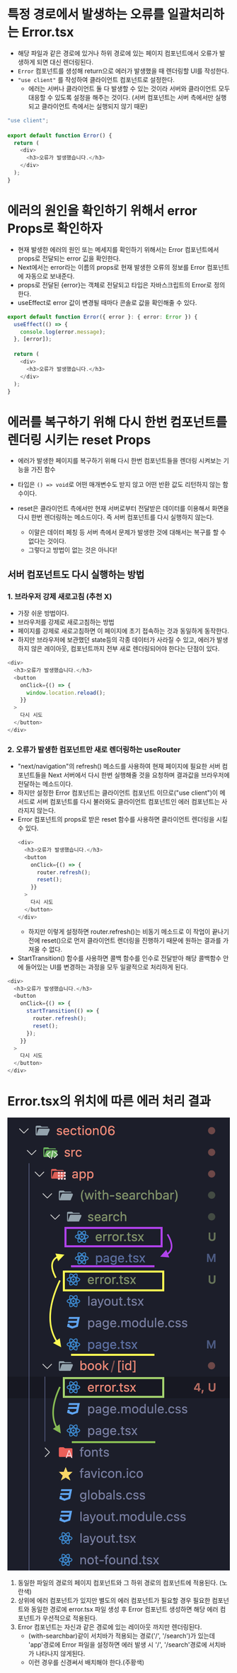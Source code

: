 # 특정 경로에서 발생하는 오류를 일괄처리하는 Error.tsx

- 해당 파일과 같은 경로에 있거나 하위 경로에 있는 페이지 컴포넌트에서 오류가 발생하게 되면 대신 렌더링된다.
- `Error` 컴포넌트를 생성해 return으로 에러가 발생했을 때 렌더링할 UI를 작성한다.
- `"use client"` 를 작성하여 클라이언트 컴포넌트로 설정한다.
  - 에러는 서버나 클라이언트 둘 다 발생할 수 있는 것이라 서버와 클라이언트 모두 대응할 수 있도록 설정을 해주는 것이다. (서버 컴포넌트는 서버 측에서만 실행되고 클라이언트 측에서는 실행되지
    않기 때문)

```ts
"use client";

export default function Error() {
  return (
    <div>
      <h3>오류가 발생했습니다.</h3>
    </div>
  );
}
```

# 에러의 원인을 확인하기 위해서 error Props로 확인하자

- 현재 발생한 에러의 원인 또는 메세지를 확인하기 위해서는 Error 컴포넌트에서 props로 전달되는 error 깂을 확인한다.
- Next에서는 error라는 이름의 props로 현재 발생한 오류의 정보를 Error 컴포넌트에 자동으로 보내준다.
- props로 전달된 {error}는 객체로 전달되고 타입은 자바스크립트의 Error로 정의한다.
- useEffect로 error 값이 변경될 때마다 콘솔로 값을 확인해줄 수 있다.

```ts
export default function Error({ error }: { error: Error }) {
  useEffect(() => {
    console.log(error.message);
  }, [error]);

  return (
    <div>
      <h3>오류가 발생했습니다.</h3>
    </div>
  );
}
```

# 에러를 복구하기 위해 다시 한번 컴포넌트를 렌더링 시키는 reset Props

- 에러가 발생한 페이지를 복구하기 위해 다시 한번 컴포넌트들을 렌더링 시켜보는 기능을 가진 함수
- 타입은 `() => void`로 어떤 매개변수도 받지 않고 어떤 반환 값도 리턴하지 않는 함수이다.

- reset은 클라이언트 측에서만 현재 서버로부터 전달받은 데이터를 이용해서 화면을 다시 한번 렌더링하는 메소드이다. 즉 서버 컴포넌트를 다시 실행하지 않는다.
  - 이말은 데이터 페칭 등 서버 측에서 문제가 발생한 것에 대해서는 복구를 할 수 없다는 것이다.
  - 그렇다고 방법이 없는 것은 아니다!

## 서버 컴포넌트도 다시 실행하는 방법

### 1. 브라우저 강제 새로고침 (추천 X)

- 가장 쉬운 방법이다.
- 브라우저를 강제로 새로고침하는 방법
- 페이지를 강제로 새로고침하면 이 페이지에 초기 접속하는 것과 동일하게 동작한다.
- 하지만 브라우저에 보관했던 state등의 각종 데이터가 사라질 수 있고, 에러가 발생하지 않은 레이아웃, 컴포넌트까지 전부 새로 렌더링되어야 한다는 단점이 있다.

```ts
<div>
  <h3>오류가 발생했습니다.</h3>
  <button
    onClick={() => {
      window.location.reload();
    }}
  >
    다시 시도
  </button>
</div>
```

### 2. 오류가 발생한 컴포넌트만 새로 렌더링하는 useRouter

- "next/navigation"의 refresh() 메소드를 사용하여 현재 페이지에 필요한 서버 컴포넌트들을 Next 서버에서 다시 한번 실행해줄 것을 요청하며 결과값을 브라우저에 전달하는 메소드이다.
- 하지만 설정한 Error 컴포넌트는 클라이언트 컴포넌트 이므로("use client")이 메서드로 서버 컴포넌트를 다시 불러와도 클라이언트 컴포넌트인 에러 컴포넌트는 사라지지 않는다.
- Error 컴포넌트의 props로 받은 reset 함수를 사용하면 클라이언트 렌더링을 시킬 수 있다.
  ```ts
  <div>
    <h3>오류가 발생했습니다.</h3>
    <button
      onClick={() => {
        router.refresh();
        reset();
      }}
    >
      다시 시도
    </button>
  </div>
  ```
  - 하지만 이렇게 설정하면 router.refresh()는 비동기 메소드로 이 작업이 끝나기 전에 reset()으로 먼저 클라이언트 렌더링을 진행하기 때문에 원하는 결과를 가져올 수 없다.
- StartTransition() 함수를 사용하면 콜백 함수를 인수로 전달받아 해당 콜백함수 안에 들어있는 UI를 변경하는 과정을 모두 일괄적으로 처리하게 된다.

```ts
<div>
  <h3>오류가 발생했습니다.</h3>
  <button
    onClick={() => {
      startTransition(() => {
        router.refresh();
        reset();
      });
    }}
  >
    다시 시도
  </button>
</div>
```

# Error.tsx의 위치에 따른 에러 처리 결과

![alt text](6-5_errorHandling_img.png)

1. 동일한 파일의 경로의 페이지 컴포넌트와 그 하위 경로의 컴포넌트에 적용된다. (노란색)
2. 상위에 에러 컴포넌트가 있지만 별도의 에러 컴포넌트가 필요할 경우 필요한 컴포넌트와 동일한 경로에 error.tsx 파일 생성 후 Error 컴포넌트 생성하면 해당 에러 컴포넌트가 우션적으로 적용된다.
3. Error 컴포넌트는 자신과 같은 경로에 있는 레이아웃 까지만 렌더링된다.
   - (with-searchbar)같이 서치바가 적용되는 경로('/', '/search')가 있는데 'app'경로에 Error 파일을 설정하면 에러 발생 시 '/', '/search'경로에 서치바가 나타나지 않게된다.
   - 이런 경우를 신경써서 배치해야 한다.(주황색)
